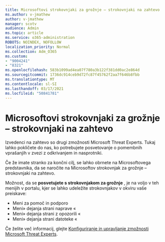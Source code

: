 ```yaml
---
title: Microsoftovi strokovnjaki za grožnje – strokovnjaki na zahtevo
ms.author: v-jmathew
author: v-jmathew
manager: scotv
audience: Admin
ms.topic: article
ms.service: o365-administration
ROBOTS: NOINDEX, NOFOLLOW
localization_priority: Normal
ms.collection: Adm_O365
ms.custom:
- "9004241"
- "8321"
ms.openlocfilehash: 583b1099ad4ea07f780a3b122f381dd0ac2e864d
ms.sourcegitcommit: 1736dc914ceb9d72fc87f45762f2aa7f646b8fbb
ms.translationtype: MT
ms.contentlocale: sl-SI
ms.lasthandoff: 03/17/2021
ms.locfileid: "50841781"
---
```

# <a name="microsoft-threat-experts---experts-on-demand"></a>Microsoftovi strokovnjaki za grožnje – strokovnjaki na zahtevo

Izvedenci na zahtevo so drugi zmožnosti Microsoft Threat Experts. Tukaj lahko pokličete do nas, ko potrebujete posvetovanje o pomembnih vprašanjih v zvezi z odkrivanjem in nasprotniki.

Če že imate stranko za končni cilj, se lahko obrnete na Microsoftovega predstavnika, da se naročite na Microsoftov strokovnjak za grožnje – strokovnjaki na zahtevo.

Možnost, da se **posvetujete s strokovnjakom za grožnje** , je na voljo v teh menijih v portalu, kjer se lahko udeležite strokovnjakov v okviru vaše preiskave:

- Meni za pomoč in podporo
- Meni» dejanja strani naprave «
- Meni» dejanja strani z opozorili «
- Meni» dejanja strani datoteke «

Če želite več informacij, glejte [Konfiguriranje in upravljanje zmožnosti Microsoft Threat Experts](https://docs.microsoft.com/windows/security/threat-protection/microsoft-defender-atp/configure-microsoft-threat-experts).
